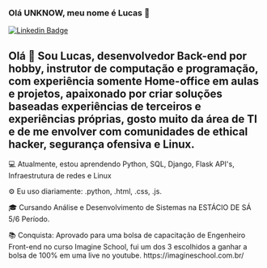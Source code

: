 ### Olá UNKNOW, meu nome é Lucas  👋

[![Linkedin Badge](https://img.shields.io/badge/-LucasAlencarMiranda-blue?style=flat-square&logo=Linkedin&logoColor=white&link=https://www.linkedin.com/in/lucas-alencar-miranda-87a231113/)](https://www.linkedin.com/in/lucas-alencar-miranda-87a231113/)

<h2>Olá 👋
Sou Lucas, desenvolvedor Back-end por hobby, instrutor de computação e programação, com experiência somente Home-office em aulas e projetos, apaixonado por criar soluções baseadas experiências de terceiros e experiências próprias, gosto muito da área de TI e de me envolver com comunidades de ethical hacker, segurança ofensiva e Linux.</h2>

<p>💻 Atualmente, estou aprendendo Python,  SQL,  Django, Flask API's,  Infraestrutura de redes e Linux </p>
<p>⚙️ Eu uso diariamente: .python, .html, .css, .js.</p>
<p>🎓 Cursando Análise e Desenvolvimento de Sistemas na ESTÁCIO DE SÁ 5/6 Período.</p>
<p>📚 Conquista: Aprovado para uma bolsa de capacitação de Engenheiro Front-end no curso Imagine School, fui um dos 3 escolhidos a ganhar a bolsa de 100% em uma live no youtube.
https://imagineschool.com.br/</p>

 

